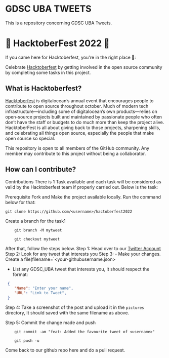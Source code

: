 # GDSC UBA TWEETS
This is a repository concerning GDSC UBA Tweets.

# 🎃 HacktoberFest 2022 🎃

If you came here for Hacktoberfest, you're in the right place 🦇️:

Celebrate [Hacktoberfest](https://hacktoberfest.com/) by getting involved in the open source community by completing some tasks in this project.

## What is Hacktoberfest?

[Hacktoberfest](https://hacktoberfest.com/) is digitalocean’s annual event that encourages people to contribute to open source throughout october. Much of modern tech infrastructure—including some of digitalocean’s own products—relies on open-source projects built and maintained by passionate people who often don’t have the staff or budgets to do much more than keep the project alive. HacktoberFest is all about giving back to those projects, sharpening skills, and celebrating all things open source, especially the people that make open source so special.


This repository is open to all members of the GitHub community. Any member may contribute to this project without being a collaborator.

## How can I contribute?

Contributions
There is 1 Task available and each task will be considered as valid by the Hacktoberfest team if properly carried out. Below is the task:

Prerequisite Fork and Make the project available locally. Run the command below for that:

    git clone https://github.com/<username>/hactoberfest2022
Create a branch for the task1
```
    git branch -M mytweet

    git checkout mytweet
```
After that, follow the steps below.
Step 1: Head over to our [Twitter Account](https://www.twitter.com/gdsc_uba)
Step 2: Look for any tweet that interests you
Step 3: - Make your changes. Create a file(filename=`<your-githubusername.json>
- List any GDSC_UBA tweet that interests you, It should respect the format:
```json
 {
    "Name": "Enter your name",
    "URL": "Link to Tweet",
 }
 ```
Step 4: Take a screenshot of the post and upload it in the `pictures` directory, It should saved with the same filename as above.

Step 5: Commit the change made and push
```
    git commit -am "feat: Added the favourite tweet of <username>"

    git push -u
```
Come back to our github repo here and do a pull request.
